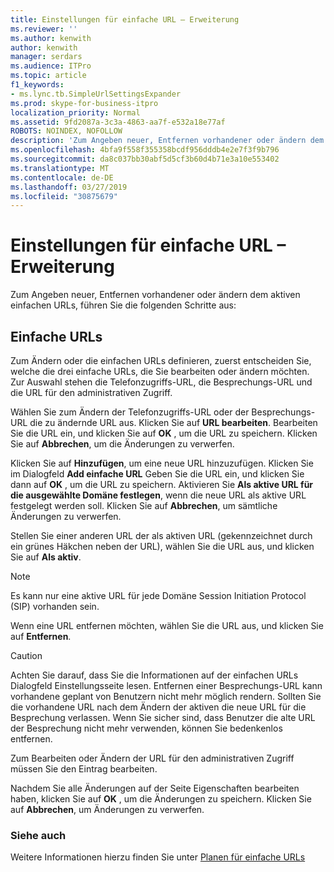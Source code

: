 ```yaml
---
title: Einstellungen für einfache URL – Erweiterung
ms.reviewer: ''
ms.author: kenwith
author: kenwith
manager: serdars
ms.audience: ITPro
ms.topic: article
f1_keywords:
- ms.lync.tb.SimpleUrlSettingsExpander
ms.prod: skype-for-business-itpro
localization_priority: Normal
ms.assetid: 9fd2087a-3c3a-4863-aa7f-e532a18e77af
ROBOTS: NOINDEX, NOFOLLOW
description: 'Zum Angeben neuer, Entfernen vorhandener oder ändern dem aktiven einfachen URLs, führen Sie die folgenden Schritte aus:'
ms.openlocfilehash: 4bfa9f558f355358bcdf956dddb4e2e7f3f9b796
ms.sourcegitcommit: da8c037bb30abf5d5cf3b60d4b71e3a10e553402
ms.translationtype: MT
ms.contentlocale: de-DE
ms.lasthandoff: 03/27/2019
ms.locfileid: "30875679"
---
```

# <a name="simple-url-settings-expander"></a>Einstellungen für einfache URL – Erweiterung

Zum Angeben neuer, Entfernen vorhandener oder ändern dem aktiven einfachen URLs, führen Sie die folgenden Schritte aus:

## <a name="simple-urls"></a>Einfache URLs 

Zum Ändern oder die einfachen URLs definieren, zuerst entscheiden Sie, welche die drei einfache URLs, die Sie bearbeiten oder ändern möchten. Zur Auswahl stehen die Telefonzugriffs-URL, die Besprechungs-URL und die URL für den administrativen Zugriff.

Wählen Sie zum Ändern der Telefonzugriffs-URL oder der Besprechungs-URL die zu ändernde URL aus. Klicken Sie auf **URL bearbeiten**. Bearbeiten Sie die URL ein, und klicken Sie auf **OK** , um die URL zu speichern. Klicken Sie auf **Abbrechen**, um die Änderungen zu verwerfen.

Klicken Sie auf **Hinzufügen**, um eine neue URL hinzuzufügen. Klicken Sie im Dialogfeld **Add einfache URL** Geben Sie die URL ein, und klicken Sie dann auf **OK** , um die URL zu speichern. Aktivieren Sie **Als aktive URL für die ausgewählte Domäne festlegen**, wenn die neue URL als aktive URL festgelegt werden soll. Klicken Sie auf **Abbrechen**, um sämtliche Änderungen zu verwerfen.

Stellen Sie einer anderen URL der als aktiven URL (gekennzeichnet durch ein grünes Häkchen neben der URL), wählen Sie die URL aus, und klicken Sie auf **Als aktiv**.

> [!NOTE]
> Es kann nur eine aktive URL für jede Domäne Session Initiation Protocol (SIP) vorhanden sein.

Wenn eine URL entfernen möchten, wählen Sie die URL aus, und klicken Sie auf **Entfernen**.

> [!CAUTION]
> Achten Sie darauf, dass Sie die Informationen auf der einfachen URLs Dialogfeld Einstellungsseite lesen. Entfernen einer Besprechungs-URL kann vorhandene geplant von Benutzern nicht mehr möglich rendern. Sollten Sie die vorhandene URL nach dem Ändern der aktiven die neue URL für die Besprechung verlassen. Wenn Sie sicher sind, dass Benutzer die alte URL der Besprechung nicht mehr verwenden, können Sie bedenkenlos entfernen.

Zum Bearbeiten oder Ändern der URL für den administrativen Zugriff müssen Sie den Eintrag bearbeiten.

Nachdem Sie alle Änderungen auf der Seite Eigenschaften bearbeiten haben, klicken Sie auf **OK** , um die Änderungen zu speichern. Klicken Sie auf **Abbrechen**, um Änderungen zu verwerfen.

###  <a name="see-also"></a>Siehe auch

Weitere Informationen hierzu finden Sie unter [Planen für einfache URLs](https://technet.microsoft.com/library/20e4f4b6-b7ff-4297-b00d-d1211ee800ac.aspx)


